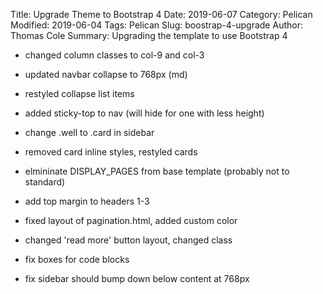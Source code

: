 Title: Upgrade Theme to Bootstrap 4
Date: 2019-06-07
Category: Pelican
Modified: 2019-06-04
Tags: Pelican
Slug: boostrap-4-upgrade
Author: Thomas Cole
Summary: Upgrading the template to use Bootstrap 4

* changed column classes to col-9 and col-3
* updated navbar collapse to 768px (md)
* restyled collapse list items
* added sticky-top to nav (will hide for one with less height)
* change .well to .card in sidebar
* removed card inline styles, restyled cards
* elmininate DISPLAY_PAGES from base template (probably not to standard)
* add top margin to headers 1-3
* fixed layout of pagination.html, added custom color
* changed 'read more' button layout, changed class

* fix boxes for code blocks
* fix sidebar should bump down below content at 768px
